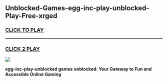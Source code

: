 
## Unblocked-Games-egg-inc-play-unblocked-Play-Free-xrged
<h3>
<a href="https://premium76.site?title=egg-inc-play-unblocked&ref=23A">CLICK TO PLAY</a></h3>
<hr>

<h3>
<a href="https://premium76.site?title=egg-inc-play-unblocked&ref=23A">CLICK 2 PLAY</a>
  
</h3>

<a href="https://premium76.site?title=egg-inc-play-unblocked&ref=23A"><img src="https://clearcache.store/games.png"></a>


**egg-inc-play-unblocked games unblocked: Your Gateway to Fun and Accessible Online Gaming**
